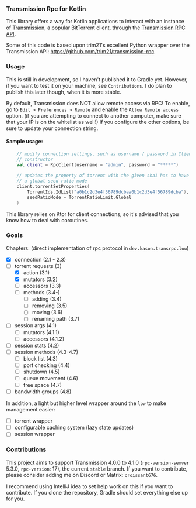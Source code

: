 ### Transmission Rpc for Kotlin
This library offers a way for Kotlin applications to interact with an instance of
[Transmission](https://transmissionbt.com/), a popular BitTorrent client, through the [Transmission RPC
API](https://github.com/transmission/transmission/blob/main/docs/rpc-spec.md).

Some of this code is based upon trim21's excellent Python wrapper over the Transmission API:
https://github.com/trim21/transmission-rpc

### Usage
This is still in development, so I haven't published it to Gradle yet. However, if you want to test it
on your machine, see `Contributions`. I do plan to publish this later though, when it is more stable.

By default, Transmission does NOT allow remote access via RPC! To enable, go to `Edit > Preferences > Remote`
and enable the `Allow Remote access` option. (if you are attempting to connect to another computer, 
make sure that your IP is on the whitelist as well!)
If you configure the other options, be sure to update your connection string.

#### Sample usage:

```kt
    // modify connection settings, such as username / password in Client
    // constructor
    val client = RpcClient(username = "admin", password = "*****")
    
    // updates the property of torrent with the given sha1 has to have
    // a global seed ratio mode
    client.torrentSetProperties(
        TorrentIds.IdList("a0b1c2d3e4f56789dcbaa0b1c2d3e4f56789dcba"),
        seedRatioMode = TorrentRatioLimit.Global
    )
```

This library relies on Ktor for client connections, so it's advised that you know
how to deal with coroutines.

### Goals

Chapters: (direct implementation of rpc protocol in `dev.kason.transrpc.low`)

 - [x] connection (2.1 - 2.3)
 - [ ] torrent requests (3)
   - [x] action (3.1)
   - [x] mutators (3.2)
   - [ ] accessors (3.3)
   - [ ] methods (3.4-)
     - [ ] adding (3.4)
     - [ ] removing (3.5)
     - [ ] moving (3.6)
     - [ ] renaming path (3.7)
 - [ ] session args (4.1)
   - [ ] mutators (4.1.1)
   - [ ] accessors (4.1.2)
 - [ ] session stats (4.2)
 - [ ] session methods (4.3-4.7)
   - [ ] block list (4.3)
   - [ ] port checking (4.4)
   - [ ] shutdown (4.5)
   - [ ] queue movement (4.6)
   - [ ] free space (4.7)
 - [ ] bandwidth groups (4.8)

In addition, a light but higher level wrapper around the `low` to 
make management easier:

 - [ ] torrent wrapper
 - [ ] configurable caching system (lazy state updates)
 - [ ] session wrapper

### Contributions

This project aims to support Transmission 4.0.0 to 4.1.0 (`rpc-version-semver` 5.3.0, `rpc-version`: 17),
the current `stable` branch. If you want to contribute, please consider adding me on Discord or Matrix: `croissant676`.

I recommend using IntelliJ idea to set help work on this if you want to contribute. If you clone the repository,
Gradle should set everything else up for you. 